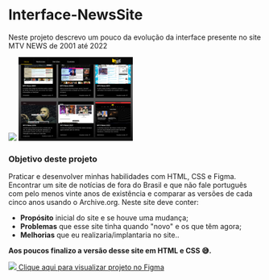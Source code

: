 # Interface-NewsSite
Neste projeto descrevo um pouco da evolução da interface presente no site MTV NEWS de 2001 até 2022
<p>
  <img src="Assets/GithubPin Home.gif" width ="45%">
  <img src="Assets/GithubPin Versions.png" width ="45%">
</p>

<h3>Objetivo deste projeto</h3>
<p>Praticar e desenvolver minhas habilidades com HTML, CSS e Figma.<br>
Encontrar um site de notícias de fora do Brasil e que não fale português com pelo menos vinte anos de existência e comparar as versões de cada cinco anos usando o Archive.org. Neste site deve conter:</p>
<ul>
  <li><b>Propósito</b> inicial do site e se houve uma mudança;</li>
  <li><b>Problemas</b> que esse site tinha quando "novo" e os que têm agora;</li>
  <li><b>Melhorias</b> que eu realizaria/implantaria no site.</i>.</li>
 </ul>
  <p><b>Aos poucos finalizo a versão desse site em HTML e CSS 😅.</b></p>
  
<a href="https://www.figma.com/proto/EC7CUHUkogR4vzR52beLCP/Untitled?node-id=1%3A3&scaling=min-zoom&page-id=0%3A1&hotspot-hints=0&hide-ui=1">
<img src="https://cdn-icons-png.flaticon.com/512/5968/5968705.png" width="20"> Clique aqui para visualizar projeto no Figma</a>
